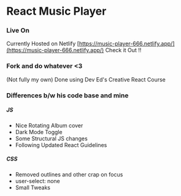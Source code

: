 # React Music Player

### Live On

Currently Hosted on Netlify [https://music-player-666.netlify.app/](https://music-player-666.netlify.app/) Check it Out !!

### Fork and do whatever <3

(Not fully my own) Done using Dev Ed's Creative React Course

### Differences b/w his code base and mine

##### JS

- Nice Rotating Album cover
- Dark Mode Toggle
- Some Structural JS changes
- Following Updated React Guidelines

##### CSS

- Removed outlines and other crap on focus
- user-select: none
- Small Tweaks
